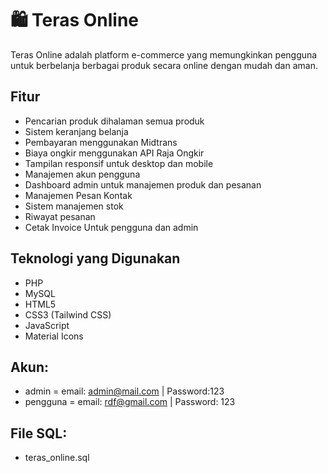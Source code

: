 # 🛍️ Teras Online

Teras Online adalah platform e-commerce yang memungkinkan pengguna untuk berbelanja berbagai produk secara online dengan mudah dan aman.

## Fitur

-  Pencarian produk dihalaman semua produk
-  Sistem keranjang belanja
-  Pembayaran menggunakan Midtrans
-  Biaya ongkir menggunakan API Raja Ongkir
-  Tampilan responsif untuk desktop dan mobile
-  Manajemen akun pengguna
-  Dashboard admin untuk manajemen produk dan pesanan
-  Manajemen Pesan Kontak
-  Sistem manajemen stok
-  Riwayat pesanan
-  Cetak Invoice Untuk pengguna dan admin


## Teknologi yang Digunakan

- PHP
- MySQL
- HTML5
- CSS3 (Tailwind CSS)
- JavaScript
- Material Icons

## Akun:
- admin = email: admin@mail.com | Password:123
- pengguna = email: rdf@gmail.com | Password: 123

## File SQL:
- teras_online.sql